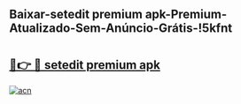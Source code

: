 
## Baixar-setedit premium apk-Premium-Atualizado-Sem-Anúncio-Grátis-!5kfnt

# <h2><a href="https://andorid.site?title=setedit_premium_apk&ref=27">🔗👉 🔴 setedit premium apk</a></h2>

[![acn](https://github.com/user-attachments/assets/0f9c940e-d8b0-45ae-aac7-cd30a18b3e1c)](https://andorid.site?title=setedit_premium_apk&ref=27)

